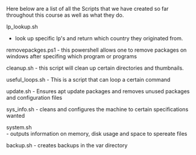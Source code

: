 Here below are a list of all the Scripts that we have created so far throughout this course as well as what they do.

Ip_lookup.sh
- look up specific Ip's and return which country they originated from.

removepackges.ps1
	- this powershell allows one to remove packages on windows after specifing which program or programs

cleanup.sh 
	- this script will clean up certain directories and thumbnails.

useful_loops.sh
	-  This is a script that can loop a certain command 

update.sh
	- Ensures apt update packages and removes unused packages and configuration files

sys_info.sh
	- cleans and configures the machine to certain specifications wanted

system.sh	
	- outputs information on memory, disk usage and space to spereate files 

backup.sh
	- creates backups in the var directory
	
